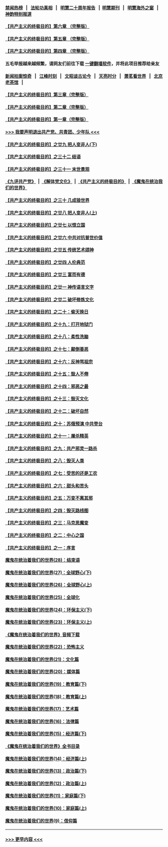 #### [禁闻热榜](热点新闻.md?=0)  &nbsp;&nbsp;|&nbsp;&nbsp; [法轮功真相](https://github.com/gfw-breaker/truth/blob/master/README.md?=0) &nbsp;&nbsp;|&nbsp;&nbsp; [明慧二十周年报告](https://github.com/gfw-breaker/mh-reports/blob/master/README.md?=0) &nbsp;&nbsp;|&nbsp;&nbsp;[明慧期刊](https://github.com/gfw-breaker/mh-qikan) &nbsp;&nbsp;|&nbsp;&nbsp; [明慧海外之窗](https://github.com/gfw-breaker/mh-news/blob/master/README.md?=0) &nbsp;&nbsp;|&nbsp;&nbsp; [神韵特别报道](https://github.com/gfw-breaker/mh-news/blob/master/shenyun.md?=0)
#### [【共产主义的终极目的】第六章 （完整版）](../pages/nsc422/n11428913.md?t=03171331) 
#### [【共产主义的终极目的】第五章 （完整版）](../pages/nsc422/n11428912.md?t=03171331) 
#### [【共产主义的终极目的】第四章 （完整版）](../pages/nsc422/n11428907.md?t=03171331) 
#### 五毛举报越来越频繁，请网友们前往下载 [一键翻墙软件](https://github.com/gfw-breaker/ssr-accounts)，并将此项目推荐给亲友
#### [新闻拍案惊奇](https://github.com/gfw-breaker/banned-news/blob/master/pages/link4.md) &nbsp;&nbsp;|&nbsp;&nbsp; [江峰时刻](https://github.com/gfw-breaker/banned-news/blob/master/pages/link4.md) &nbsp;&nbsp;|&nbsp;&nbsp; [文昭谈古论今](https://github.com/gfw-breaker/banned-news/blob/master/pages/link4.md) &nbsp;&nbsp;|&nbsp;&nbsp; [天亮时分](https://github.com/gfw-breaker/banned-news/blob/master/pages/link4.md) &nbsp;&nbsp;|&nbsp;&nbsp; [萧茗看世界](https://github.com/gfw-breaker/banned-news/blob/master/pages/link4.md) &nbsp;&nbsp;|&nbsp;&nbsp; [北京老茶馆](https://github.com/gfw-breaker/banned-news/blob/master/pages/link4.md) &nbsp;&nbsp;|&nbsp;&nbsp; 
#### [【共产主义的终极目的】第三章（完整版）](../pages/nsc422/n11428848.md?t=03171331) 
#### [【共产主义的终极目的】第二章（完整版）](../pages/nsc422/n11428831.md?t=03171331) 
#### [【共产主义的终极目的】第一章（完整版）](../pages/nsc422/n11417651.md?t=03171331) 
#### [>>> 我要声明退出共产党、共青团、少年队 <<<](https://github.com/begood0513/goodnews/blob/master/quit/letter.md) 
#### [【共产主义的终极目的】之廿九 把人变非人(下)](../pages/nsc422/n11344140.md?t=03171331) 
#### [【共产主义的终极目的】之三十二 结语](../pages/nsc422/n11360535.md?t=03171331) 
#### [【共产主义的终极目的】之三十一 末世景观](../pages/nsc422/n11351129.md?t=03171331) 
#### [《九评共产党》](https://github.com/begood0513/9ping.md/blob/master/README.md) &nbsp;|&nbsp; [《解体党文化》](../../../../jtdwh.md/blob/master/README.md)  &nbsp;|&nbsp; [《共产主义的终极目的》](../../../../gczydzjmd.md/blob/master/README.md) &nbsp;|&nbsp; [《魔鬼在统治我们的世界》](../../../../mgztzwmdsj.md/blob/master/README.md) 
#### [【共产主义的终极目的】之三十 几成狼世界](../pages/nsc422/n11348280.md?t=03171331) 
#### [【共产主义的终极目的】之廿八 把人变非人(上)](../pages/nsc422/n11340492.md?t=03171331) 
#### [【共产主义的终极目的】之廿七 以恨立国](../pages/nsc422/n11336944.md?t=03171331) 
#### [【共产主义的终极目的】之廿六 中共对抗普世价值](../pages/nsc422/n11324785.md?t=03171331) 
#### [【共产主义的终极目的】之廿五 传统艺术颂神](../pages/nsc422/n11296396.md?t=03171331) 
#### [【共产主义的终极目的】之廿四 人伦典范](../pages/nsc422/n11296397.md?t=03171331) 
#### [【共产主义的终极目的】之廿三 富而有德](../pages/nsc422/n11283598.md?t=03171331) 
#### [【共产主义的终极目的】之廿一 神传语言文字](../pages/nsc422/n11263265.md?t=03171331) 
#### [【共产主义的终极目的】之廿二 破坏修炼文化](../pages/nsc422/n11245728.md?t=03171331) 
#### [【共产主义的终极目的】之二十：偷天换日](../pages/nsc422/n11238846.md?t=03171331) 
#### [【共产主义的终极目的】之十九：打开地狱门](../pages/nsc422/n11206376.md?t=03171331) 
#### [【共产主义的终极目的】之十八：柔性洗脑](../pages/nsc422/n11199994.md?t=03171331) 
#### [【共产主义的终极目的】之十七：颠倒善恶](../pages/nsc422/n11179782.md?t=03171331) 
#### [【共产主义的终极目的】之十六：反神骂祖宗](../pages/nsc422/n11166798.md?t=03171331) 
#### [【共产主义的终极目的】之十五：毁人不倦](../pages/nsc422/n11166792.md?t=03171331) 
#### [【共产主义的终极目的】之十四：邪恶之最](../pages/nsc422/n11150249.md?t=03171331) 
#### [【共产主义的终极目的】之十三：毁灭文化](../pages/nsc422/n11135227.md?t=03171331) 
#### [【共产主义的终极目的】之十二：破坏自然](../pages/nsc422/n11135214.md?t=03171331) 
#### [【共产主义的终极目的】之十：苏俄预演 中共登台](../pages/nsc422/n11118424.md?t=03171331) 
#### [【共产主义的终极目的】之十一：屠杀精英](../pages/nsc422/n11118442.md?t=03171331) 
#### [【共产主义的终极目的】之九：共产邪灵一路杀](../pages/nsc422/n11114139.md?t=03171331) 
#### [【共产主义的终极目的】之八：毁灭人类](../pages/nsc422/n11108503.md?t=03171331) 
#### [【共产主义的终极目的】之七：受苦的还是工农](../pages/nsc422/n11101809.md?t=03171331) 
#### [【共产主义的终极目的】之六：甜头和苦头](../pages/nsc422/n11096971.md?t=03171331) 
#### [【共产主义的终极目的】之五：万变不离其邪](../pages/nsc422/n11091285.md?t=03171331) 
#### [【共产主义的终极目的】之四：毁灭路线图](../pages/nsc422/n11086284.md?t=03171331) 
#### [【共产主义的终极目的】之三：马克思魔变](../pages/nsc422/n11061941.md?t=03171331) 
#### [【共产主义的终极目的】之二：中心之国](../pages/nsc422/n11047728.md?t=03171331) 
#### [【共产主义的终极目的】之一：序言](../pages/nsc422/n11086077.md?t=03171331) 
#### [魔鬼在统治着我们的世界(28)：结束语](../pages/nsc422/n10936246.md?t=03171331) 
#### [魔鬼在统治着我们的世界(27)：全球野心(下)](../pages/nsc422/n10928319.md?t=03171331) 
#### [魔鬼在统治着我们的世界(26)：全球野心(上)](../pages/nsc422/n10900318.md?t=03171331) 
#### [魔鬼在统治着我们的世界(25)：全球化](../pages/nsc422/n10788205.md?t=03171331) 
#### [魔鬼在统治着我们的世界(24)：环保主义(下)](../pages/nsc422/n10695307.md?t=03171331) 
#### [魔鬼在统治着我们的世界(23)：环保主义(上)](../pages/nsc422/n10688613.md?t=03171331) 
#### [《魔鬼在统治着我们的世界》音频下载](../pages/nsc422/n10635553.md?t=03171331) 
#### [魔鬼在统治着我们的世界(22)：恐怖主义](../pages/nsc422/n10614727.md?t=03171331) 
#### [魔鬼在统治着我们的世界(21)：文化篇](../pages/nsc422/n10597706.md?t=03171331) 
#### [魔鬼在统治着我们的世界(20)：媒体篇](../pages/nsc422/n10586579.md?t=03171331) 
#### [魔鬼在统治着我们的世界(19)：教育篇(下)](../pages/nsc422/n10564808.md?t=03171331) 
#### [魔鬼在统治着我们的世界(18)：教育篇(上)](../pages/nsc422/n10526970.md?t=03171331) 
#### [魔鬼在统治着我们的世界(17)：艺术篇](../pages/nsc422/n10499093.md?t=03171331) 
#### [魔鬼在统治着我们的世界(16)：法律篇](../pages/nsc422/n10485969.md?t=03171331) 
#### [魔鬼在统治着我们的世界(15)：经济篇(下)](../pages/nsc422/n10469975.md?t=03171331) 
#### [《魔鬼在统治着我们的世界》全书目录](../pages/nsc422/n10464261.md?t=03171331) 
#### [魔鬼在统治着我们的世界(14)：经济篇(上)](../pages/nsc422/n10457370.md?t=03171331) 
#### [魔鬼在统治着我们的世界(13)：政治篇(下)](../pages/nsc422/n10448270.md?t=03171331) 
#### [魔鬼在统治着我们的世界(12)：政治篇(上)](../pages/nsc422/n10444576.md?t=03171331) 
#### [魔鬼在统治着我们的世界(11)：家庭篇(下)](../pages/nsc422/n10440961.md?t=03171331) 
#### [魔鬼在统治着我们的世界(10)：家庭篇(上)](../pages/nsc422/n10435448.md?t=03171331) 
#### [魔鬼在统治着我们的世界(9)：信仰篇](../pages/nsc422/n10432159.md?t=03171331) 

----
#### [ >>> 更早内容 <<< ](../indexes/nsc422-earlier.md)
